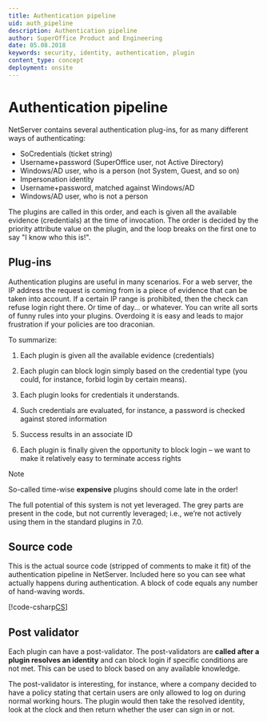 ```yaml
---
title: Authentication pipeline
uid: auth_pipeline
description: Authentication pipeline
author: SuperOffice Product and Engineering
date: 05.08.2018
keywords: security, identity, authentication, plugin
content_type: concept
deployment: onsite
---
```


# Authentication pipeline

NetServer contains several authentication plug-ins, for as many different ways of authenticating:

* SoCredentials (ticket string)
* Username+password (SuperOffice user, not Active Directory)
* Windows/AD user, who is a person (not System, Guest, and so on)
* Impersonation identity
* Username+password, matched against Windows/AD
* Windows/AD user, who is not a person

The plugins are called in this order, and each is given all the available evidence (credentials) at the time of invocation. The order is decided by the priority attribute value on the plugin, and the loop breaks on the first one to say "I know who this is!".

## Plug-ins

Authentication plugins are useful in many scenarios. For a web server, the IP address the request is coming from is a piece of evidence that can be taken into account. If a certain IP range is prohibited, then the check can refuse login right there. Or time of day... or whatever. You can write all sorts of funny rules into your plugins. Overdoing it is easy and leads to major frustration if your policies are too draconian.

To summarize:

1. Each plugin is given all the available evidence (credentials)

2. Each plugin can block login simply based on the credential type (you could, for instance, forbid login by certain means).

3. Each plugin looks for credentials it understands.

4. Such credentials are evaluated, for instance, a password is checked against stored information

5. Success results in an associate ID

6. Each plugin is finally given the opportunity to block login – we want to make it relatively easy to terminate access rights

> [!NOTE]
> So-called time-wise **expensive** plugins should come late in the order!

The full potential of this system is not yet leveraged. The grey parts are present in the code, but not currently leveraged; i.e., we’re not actively using them in the standard plugins in 7.0.

## Source code

This is the actual source code (stripped of comments to make it fit) of the authentication pipeline in NetServer. Included here so you can see what actually happens during authentication. A block of code equals any number of hand-waving words.

[!code-csharp[CS](includes/auth-plugin.cs)]

## Post validator

Each plugin can have a post-validator. The post-validators are **called after a plugin resolves an identity** and can block login if specific conditions are not met. This can be used to block based on any available knowledge.

The post-validator is interesting, for instance, where a company decided to have a policy stating that certain users are only allowed to log on during normal working hours. The plugin would then take the resolved identity, look at the clock and then return whether the user can sign in or not.

<!-- Referenced links -->

